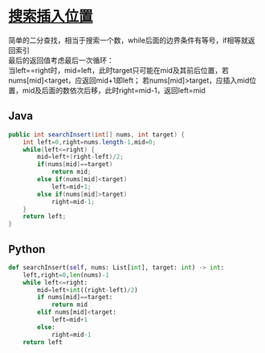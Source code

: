 # [搜索插入位置](https://leetcode-cn.com/problems/search-insert-position/)

简单的二分查找，相当于搜索一个数，while后面的边界条件有等号，if相等就返回索引  
最后的返回值考虑最后一次循环：  
当left==right时，mid=left，此时target只可能在mid及其前后位置，若nums[mid]<target，应返回mid+1即left；
若nums[mid]>target，应插入mid位置，mid及后面的数依次后移，此时right=mid-1，返回left=mid
## Java
```java
public int searchInsert(int[] nums, int target) {
    int left=0,right=nums.length-1,mid=0;
    while(left<=right) {
        mid=left+(right-left)/2;
        if(nums[mid]==target)
            return mid;
        else if(nums[mid]<target)
            left=mid+1;
        else if(nums[mid]>target)
            right=mid-1;
    }
    return left;
}
```
## Python
```python
def searchInsert(self, nums: List[int], target: int) -> int:
    left,right=0,len(nums)-1
    while left<=right:
        mid=left+int((right-left)/2)
        if nums[mid]==target:
            return mid
        elif nums[mid]<target:
            left=mid+1
        else:
            right=mid-1
    return left
```
